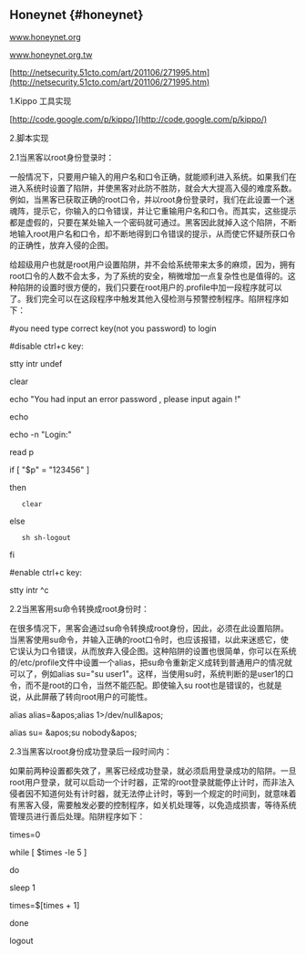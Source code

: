 ## Honeynet {#honeynet}

www.honeynet.org

www.honeynet.org.tw

[http://netsecurity.51cto.com/art/201106/271995.htm](http://netsecurity.51cto.com/art/201106/271995.htm)

1.Kippo   工具实现

[http://code.google.com/p/kippo/](http://code.google.com/p/kippo/)

2.脚本实现

2.1当黑客以root身份登录时：

一般情况下，只要用户输入的用户名和口令正确，就能顺利进入系统。如果我们在进入系统时设置了陷阱，并使黑客对此防不胜防，就会大大提高入侵的难度系数。例如，当黑客已获取正确的root口令，并以root身份登录时，我们在此设置一个迷魂阵，提示它，你输入的口令错误，并让它重输用户名和口令。而其实，这些提示都是虚假的，只要在某处输入一个密码就可通过。黑客因此就掉入这个陷阱，不断地输入root用户名和口令，却不断地得到口令错误的提示，从而使它怀疑所获口令的正确性，放弃入侵的企图。

给超级用户也就是root用户设置陷阱，并不会给系统带来太多的麻烦，因为，拥有root口令的人数不会太多，为了系统的安全，稍微增加一点复杂性也是值得的。这种陷阱的设置时很方便的，我们只要在root用户的.profile中加一段程序就可以了。我们完全可以在这段程序中触发其他入侵检测与预警控制程序。陷阱程序如下：

#you need type correct key(not you password) to login

#disable ctrl+c key:

stty intr undef

clear

echo &quot;You had input an error password , please input again !&quot;

echo    

echo  -n &quot;Login:&quot;

read p

if [ &quot;$p&quot; = &quot;123456&quot; ]

then

       clear

else

       sh sh-logout

fi

#enable ctrl+c key:

stty intr ^c

2.2当黑客用su命令转换成root身份时：

在很多情况下，黑客会通过su命令转换成root身份，因此，必须在此设置陷阱。当黑客使用su命令，并输入正确的root口令时，也应该报错，以此来迷惑它，使它误认为口令错误，从而放弃入侵企图。这种陷阱的设置也很简单，你可以在系统的/etc/profile文件中设置一个alias，把su命令重新定义成转到普通用户的情况就可以了，例如alias su=&quot;su user1&quot;。这样，当使用su时，系统判断的是user1的口令，而不是root的口令，当然不能匹配。即使输入su root也是错误的，也就是说，从此屏蔽了转向root用户的可能性。

alias alias=&amp;apos;alias 1&gt;/dev/null&amp;apos;

alias su= &amp;apos;su nobody&amp;apos;

2.3当黑客以root身份成功登录后一段时间内：

如果前两种设置都失效了，黑客已经成功登录，就必须启用登录成功的陷阱。一旦root用户登录，就可以启动一个计时器，正常的root登录就能停止计时，而非法入侵者因不知道何处有计时器，就无法停止计时，等到一个规定的时间到，就意味着有黑客入侵，需要触发必要的控制程序，如关机处理等，以免造成损害，等待系统管理员进行善后处理。陷阱程序如下：

times=0

while [ $times -le 5 ]

do

sleep 1

times=$[times + 1]

done

logout